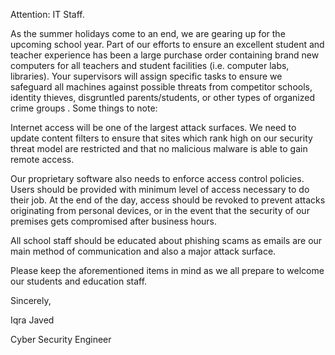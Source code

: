 Attention: IT Staff.

As the summer holidays come to an end, we are gearing up for the upcoming school year. Part of our efforts to ensure an excellent student and teacher experience has been a large purchase order containing brand new computers for all teachers and student facilities (i.e. computer labs, libraries). Your supervisors will assign specific tasks to ensure we safeguard all machines against possible threats from competitor schools, identity thieves, disgruntled parents/students, or other types of organized crime groups . Some things to note:


Internet access will be one of the largest attack surfaces. We need to update content filters to ensure that sites which rank high on our security threat model are restricted and that no malicious malware is able to gain remote access. 

Our proprietary software also needs to enforce access control policies. Users should be provided with minimum level of access necessary to do their job. At the end of the day, access should be revoked to prevent attacks originating from personal devices, or in the event that the security of our premises gets compromised after business hours. 

All school staff should be educated about phishing scams as emails are our main method of communication and also a major attack surface. 

Please keep the aforementioned items in mind as we all prepare to welcome our students and education staff.

Sincerely,

Iqra Javed

Cyber Security Engineer   